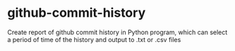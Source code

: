 # github-commit-history
Create report of github commit history in Python program, which can select a period of time of the history and output to .txt or .csv files
